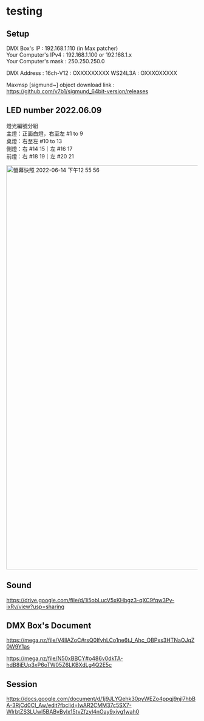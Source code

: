 # testing

## Setup

DMX Box's IP : 192.168.1.110 (in Max patcher)  
Your Computer's IPv4 : 192.168.1.100 or 192.168.1.x  
Your Computer's mask : 250.250.250.0  

DMX Address : 
16ch-V12 : OXXXXXXXXX
WS24L3A :  OXXXOXXXXX

Maxmsp [sigmund~] object download link : https://github.com/v7b1/sigmund_64bit-version/releases

## LED number 2022.06.09

燈光編號分組  
主燈：正面白燈，右至左 #1 to 9  
桌燈：右至左 #10 to 13  
側燈：右 #14 15｜左 #16 17  
前燈：右 #18 19｜左 #20 21  


<img width="1062" alt="螢幕快照 2022-06-14 下午12 55 56" src="https://user-images.githubusercontent.com/22651956/173496410-4f99c79b-5a0d-4689-b465-dd74c29f54e9.png">

## Sound

https://drive.google.com/file/d/1i5obLucV5xKHbgz3-qXC9fqw3Py-ixRv/view?usp=sharing

## DMX Box's Document
https://mega.nz/file/V4llAZoC#rsQ0IfvhLCo1ne6tJ_Ahc_OBPxs3HTNaOJqZ0W9Y1as

https://mega.nz/file/N50xBBCY#o486v0dkTA-hdB8iEUp3xP6oTW05Z6LKBXdLg4Q2E5c

## Session

https://docs.google.com/document/d/1j9JLYQehk30pyWEZo4ppqj9njl7hbBA-3RjCd0CI_Aw/edit?fbclid=IwAR2CMM37c5SX7-WlrbtZS3LUwI5BABvByIx15tvZfzyl4nOay9xiyg1wah0
